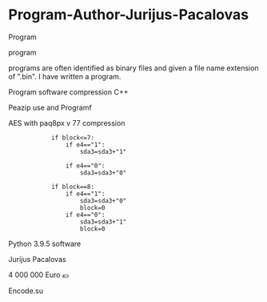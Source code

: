 # Program-Author-Jurijus-Pacalovas
Program

program

programs are often identified as binary files and given a file name extension of ".bin". I have written a program.

Program software compression
C++

Peazip use and Programf

AES with paq8px v 77 compression

                if block<=7:
                    if e4=="1":
                        sda3=sda3+"1"
                       
                    if e4=="0":
                        sda3=sda3+"0"

                if block==8:
                    if e4=="1":
                        sda3=sda3+"0"
                        block=0
                    if e4=="0":
                        sda3=sda3+"1"
                        block=0
            
Python 3.9.5 software

Jurijus Pacalovas

4 000 000 Euro 💶

Encode.su
